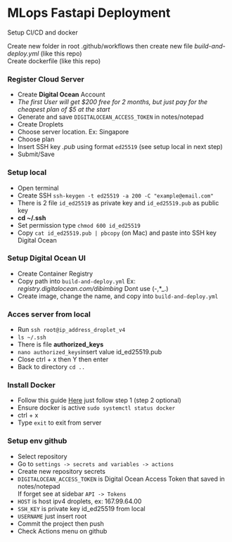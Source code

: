 # MLops Fastapi Deployment

Setup CI/CD and docker

Create new folder in root .github/workflows then create new file <i>build-and-deploy.yml</i> (like this repo)<br/>
Create dockerfile (like this repo)

### Register Cloud Server
<ul>
    <li>Create <strong>Digital Ocean</strong> Account</li>
    <li><i>The first User will get $200 free for 2 months, but just pay for the cheapest plan of $5 at the start</i></li>
    <li>Generate and save <code>DIGITALOCEAN_ACCESS_TOKEN</code> in notes/notepad</li>
    <li>Create Droplets</li>
    <li>Choose server location. Ex: Singapore</li>
    <li>Choose plan</li>
    <li>Insert SSH key <i>.pub</i> using format <code>ed25519</code> (see setup local in next step)</li>
    <li>Submit/Save</li>
</ul>

### Setup local
<ul>
    <li>Open terminal</li>
    <li>Create SSH <code>ssh-keygen -t ed25519 -a 200 -C "example@email.com"</code></li>
    <li>There is 2 file <code>id_ed25519</code> as private key and <code>id_ed25519.pub</code> as public key</li>
    <li><strong>cd ~/.ssh</strong></li>
    <li>Set permission type <code>chmod 600 id_ed25519</code></li>
    <li>Copy <code>cat id_ed25519.pub | pbcopy</code> (on Mac) and paste into SSH key Digital Ocean</li>
</ul>

### Setup Digital Ocean UI
<ul>
    <li>Create Container Registry</li>
    <li>Copy path into <code>build-and-deploy.yml</code> Ex: <i>registry.digitalocean.com/dibimbing</i> Dont use (-,*_.)</li>
    <li>Create image, change the name, and copy into <code>build-and-deploy.yml</code></li>
</ul>

### Acces server from local
<ul>
    <li>Run <code>ssh root@ip_address_droplet_v4</code></li>
    <li><code>ls ~/.ssh</code></li>
    <li>There is file <strong>authorized_keys</strong></li>
    <li><code>nano authorized_keys</code>insert value id_ed25519.pub</li>
    <li>Close ctrl + x then Y then enter</li>
    <li>Back to directory <code>cd ..</code></li>
</ul>

### Install Docker
<ul>
    <li>Follow this guide <a href="https://www.digitalocean.com/community/tutorials/how-to-install-and-use-docker-on-ubuntu-20-04">Here</a> just follow step 1 (step 2 optional)</li>
    <li>Ensure docker is active <code>sudo systemctl status docker</code></li>
    <li>ctrl + x</li>
    <li>Type <code>exit</code> to exit from server</li>
</ul>

### Setup env github
<ul>
    <li>Select repository</li>
    <li>Go to <code>settings -> secrets and variables -> actions</code></li>
    <li>Create new repository secrets</li>
    <li><code>DIGITALOCEAN_ACCESS_TOKEN</code> is Digital Ocean Access Token that saved in notes/notepad</li>
    If forget see at sidebar <code>API -> Tokens</code>
    <li><code>HOST</code> is host ipv4 droplets, ex: 167.99.64.00</li>
    <li><code>SSH_KEY</code> is private key id_ed25519 from local</li>
    <li><code>USERNAME</code> just insert root</li>
    <li>Commit the project then push</li>
    <li>Check Actions menu on github</li>
</ul>
